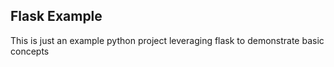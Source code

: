 ## Flask Example

This is just an example python project leveraging flask to demonstrate basic concepts
